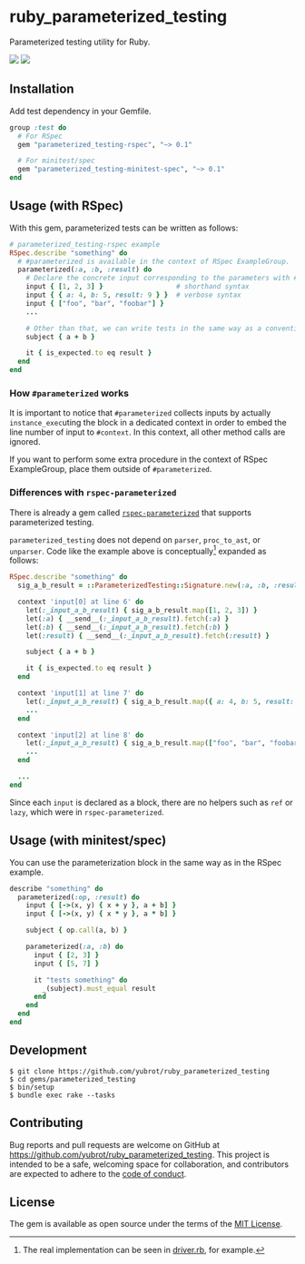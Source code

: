 # ruby_parameterized_testing

Parameterized testing utility for Ruby.

[![](https://badge.fury.io/rb/parameterized_testing.svg)](https://badge.fury.io/rb/parameterized_testing)
[![](https://github.com/yubrot/ruby_parameterized_testing/actions/workflows/rake.yml/badge.svg)](https://github.com/yubrot/ruby_parameterized_testing/actions/workflows/rake.yml)

## Installation

Add test dependency in your Gemfile.

```ruby
group :test do
  # For RSpec
  gem "parameterized_testing-rspec", "~> 0.1"

  # For minitest/spec
  gem "parameterized_testing-minitest-spec", "~> 0.1"
end
```

## Usage (with RSpec)

With this gem, parameterized tests can be written as follows:

```ruby
# parameterized_testing-rspec example
RSpec.describe "something" do
  # #parameterized is available in the context of RSpec ExampleGroup.
  parameterized(:a, :b, :result) do
    # Declare the concrete input corresponding to the parameters with #input.
    input { [1, 2, 3] }                  # shorthand syntax
    input { { a: 4, b: 5, result: 9 } }  # verbose syntax
    input { ["foo", "bar", "foobar"] }
    ...

    # Other than that, we can write tests in the same way as a conventional RSpec ExampleGroup.
    subject { a + b }

    it { is_expected.to eq result }
  end
end
```

### How `#parameterized` works

It is important to notice that `#parameterized` collects inputs by actually `instance_exec`uting
the block in a dedicated context in order to embed the line number of input to `#context`. In this context, all other method calls are ignored.

If you want to perform some extra procedure in the context of RSpec ExampleGroup, place them outside of `#parameterized`.

### Differences with `rspec-parameterized`

There is already a gem called [`rspec-parameterized`](https://github.com/tomykaira/rspec-parameterized) that supports parameterized testing.

`parameterized_testing` does not depend on `parser`, `proc_to_ast`, or `unparser`.
Code like the example above is conceptually[^1] expanded as follows:

```ruby
RSpec.describe "something" do
  sig_a_b_result = ::ParameterizedTesting::Signature.new(:a, :b, :result)

  context 'input[0] at line 6' do
    let(:_input_a_b_result) { sig_a_b_result.map([1, 2, 3]) }
    let(:a) { __send__(:_input_a_b_result).fetch(:a) }
    let(:b) { __send__(:_input_a_b_result).fetch(:b) }
    let(:result) { __send__(:_input_a_b_result).fetch(:result) }

    subject { a + b }

    it { is_expected.to eq result }
  end

  context 'input[1] at line 7' do
    let(:_input_a_b_result) { sig_a_b_result.map({ a: 4, b: 5, result: 9 }) }
    ...
  end

  context 'input[2] at line 8' do
    let(:_input_a_b_result) { sig_a_b_result.map(["foo", "bar", "foobar"]) }
    ...
  end

  ...
end
```

Since each `input` is declared as a block, there are no helpers such as `ref` or `lazy`, which were in `rspec-parameterized`.

[^1]: The real implementation can be seen in [driver.rb](https://github.com/yubrot/ruby_parameterized_testing/blob/main/gems/parameterized_testing-rspec/lib/parameterized_testing/rspec/driver.rb), for example.

## Usage (with minitest/spec)

You can use the parameterization block in the same way as in the RSpec example.

```ruby
describe "something" do
  parameterized(:op, :result) do
    input { [->(x, y) { x + y }, a + b] }
    input { [->(x, y) { x * y }, a * b] }

    subject { op.call(a, b) }

    parameterized(:a, :b) do
      input { [2, 3] }
      input { [5, 7] }

      it "tests something" do
        _(subject).must_equal result
      end
    end
  end
end
```

## Development

```
$ git clone https://github.com/yubrot/ruby_parameterized_testing
$ cd gems/parameterized_testing
$ bin/setup
$ bundle exec rake --tasks
```

## Contributing

Bug reports and pull requests are welcome on GitHub at https://github.com/yubrot/ruby_parameterized_testing. This project is intended to be a safe, welcoming space for collaboration, and contributors are expected to adhere to the [code of conduct](./CODE_OF_CONDUCT.md).

## License

The gem is available as open source under the terms of the [MIT License](https://opensource.org/licenses/MIT).
